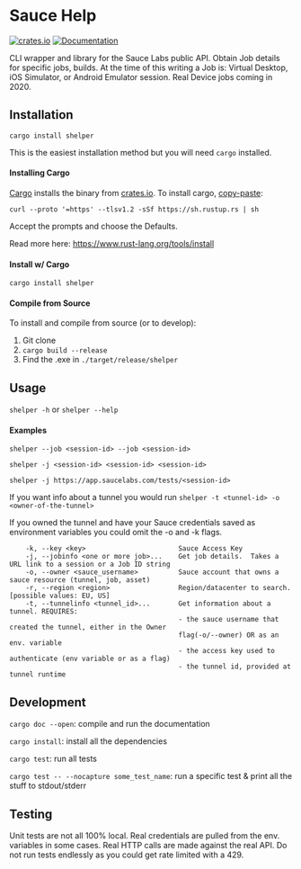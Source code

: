 # Sauce Help

[![crates.io](https://img.shields.io/crates/v/shelper.svg)](https://crates.io/crates/shelper)
[![Documentation](https://docs.rs/shelper/badge.svg)](https://docs.rs/shelper)

CLI wrapper and library for the Sauce Labs public API.  Obtain Job details for specific jobs, builds.  At the time of this writing a Job is: Virtual Desktop, iOS Simulator, or Android Emulator session. Real Device jobs coming in 2020.

## Installation
`cargo install shelper`

This is the easiest installation method but you will need `cargo` installed. 

#### Installing Cargo
[Cargo](https://doc.rust-lang.org/cargo/getting-started/installation.html) installs the binary from [crates.io](https://crates.io/crates/shelper).  To install cargo, [copy-paste](https://orly-appstore.herokuapp.com/generate?title=Blindly%20copy-pasting%20shell%20scripts&top_text=what%20could%20go%20wrong%3F&author=sudo%20!!&image_code=16&theme=2&guide_text=The%20Whoops%20Edition&guide_text_placement=bottom_right):

```curl --proto '=https' --tlsv1.2 -sSf https://sh.rustup.rs | sh```

Accept the prompts and choose the Defaults.

Read more here: https://www.rust-lang.org/tools/install

#### Install w/ Cargo

```cargo install shelper```

#### Compile from Source
To install and compile from source (or to develop):
1. Git clone
2. `cargo build --release`
3. Find the .exe in `./target/release/shelper`

## Usage
`shelper -h` or `shelper --help`

#### Examples
`shelper --job <session-id> --job <session-id>` 

`shelper -j <session-id> <session-id> <session-id>`

`shelper -j https://app.saucelabs.com/tests/<session-id>`

If you want info about a tunnel you would run
`shelper -t <tunnel-id> -o <owner-of-the-tunnel>`

If you owned the tunnel and have your Sauce credentials saved as environment variables you could omit the -o and -k
flags.

```
    -k, --key <key>                       Sauce Access Key
    -j, --jobinfo <one or more job>...    Get job details.  Takes a URL link to a session or a Job ID string
    -o, --owner <sauce_username>          Sauce account that owns a sauce resource (tunnel, job, asset)
    -r, --region <region>                 Region/datacenter to search. [possible values: EU, US]
    -t, --tunnelinfo <tunnel_id>...       Get information about a tunnel. REQUIRES:
                                          - the sauce username that created the tunnel, either in the Owner
                                          flag(-o/--owner) OR as an env. variable
                                          - the access key used to authenticate (env variable or as a flag)
                                          - the tunnel id, provided at tunnel runtime
```

## Development
`cargo doc --open`: compile and run the documentation

`cargo install`: install all the dependencies

`cargo test`: run all tests

`cargo test -- --nocapture some_test_name`: run a specific test & print all the stuff to stdout/stderr

## Testing
Unit tests are not all 100% local. Real credentials are pulled from the env. variables in some cases.  Real HTTP calls are made against the real API.  Do not run tests endlessly as you could get rate limited with a 429.
